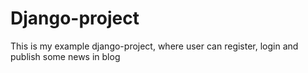 # Django-project
This is my example django-project, where user can register, login and publish some news in blog
